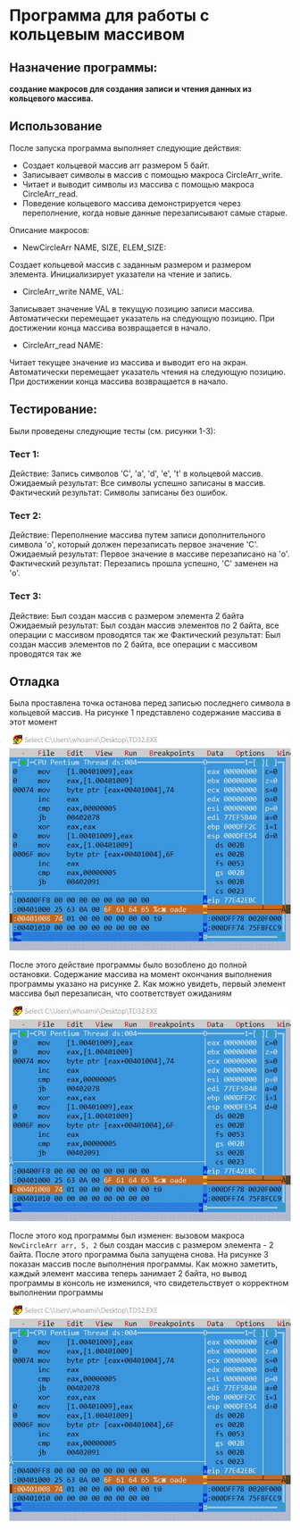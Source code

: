 # Программа для работы с кольцевым массивом

## Назначение программы:

**создание макросов для создания записи и чтения данных из кольцевого массива.**

## Использование

После запуска программа выполняет следующие действия:

-   Создает кольцевой массив arr размером 5 байт.
-   Записывает символы в массив с помощью макроса CircleArr_write.
-   Читает и выводит символы из массива с помощью макроса CircleArr_read.
-   Поведение кольцевого массива демонстрируется через переполнение, когда новые данные перезаписывают самые старые.

Описание макросов:

-   NewCircleArr NAME, SIZE, ELEM_SIZE:

Создает кольцевой массив с заданным размером и размером элемента.
Инициализирует указатели на чтение и запись.

-   CircleArr_write NAME, VAL:

Записывает значение VAL в текущую позицию записи массива.
Автоматически перемещает указатель на следующую позицию.
При достижении конца массива возвращается в начало.

-   CircleArr_read NAME:

Читает текущее значение из массива и выводит его на экран.
Автоматически перемещает указатель чтения на следующую позицию.
При достижении конца массива возвращается в начало.

## Тестирование:

Были проведены следующие тесты (см. рисунки 1-3):

### Тест 1:

Действие: Запись символов 'C', 'a', 'd', 'e', 't' в кольцевой массив.
Ожидаемый результат: Все символы успешно записаны в массив.
Фактический результат: Символы записаны без ошибок.

### Тест 2:

Действие: Переполнение массива путем записи дополнительного символа 'o', который должен перезаписать первое значение 'C'.
Ожидаемый результат: Первое значение в массиве перезаписано на 'o'.
Фактический результат: Перезапись прошла успешно, 'C' заменен на 'o'.

### Тест 3:

Действие: Был создан массив с размером элемента 2 байта
Ожидаемый результат: Был создан массив элементов по 2 байта, все операции с массивом проводятся так же
Фактический результат: Был создан массив элементов по 2 байта, все операции с массивом проводятся так же

## Отладка

Была проставлена точка останова перед записью последнего символа в кольцевой массив.
На рисунке 1 представлено содержание массива в этот момент

![Рисунок 1 - Содержание кольцевого массива до записи последнего элемента](screenshots/01.jpg)

После этого действие программы было возоблено до полной остановки. Содержание
массива на момент окончания выполнения программы указано на рисунке 2. Как можно увидеть, первый элемент массива был перезаписан, что соответствует ожиданиям

![Рисунок 2 - Содержание кольцевого массива на момент терминации программы](screenshots/02.jpg)

После этого код программы был изменен: вызовом макроса `NewCircleArr arr, 5, 2` был создан массив с размером элемента - 2 байта. После этого программа была запущена снова. На рисунке 3 показан массив после выполнения программы. Как можно заметить, каждый элемент массива теперь занимает 2 байта, но вывод программы в консоль не изменился, что свидетельствует о корректном выполнении программы

![Рисунок 3 - Содержание кольцевого массива с размером элемента 2 на момент терминации программы](screenshots/03.jpg)
